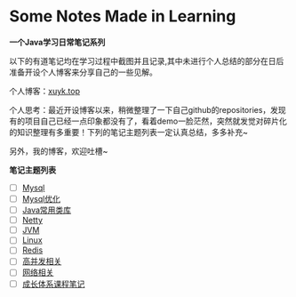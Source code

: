 # Some Notes Made in Learning 

**一个Java学习日常笔记系列**

以下的有道笔记均在学习过程中截图并且记录,其中未进行个人总结的部分在日后准备开设个人博客来分享自己的一些见解。

个人博客：[xuyk.top](http://xuyk.top/)

个人思考：最近开设博客以来，稍微整理了一下自己github的repositories，发现有的项目自己已经一点印象都没有了，看着demo一脸茫然，突然就发觉对碎片化的知识整理有多重要！下列的笔记主题列表一定认真总结，多多补充~

另外，我的博客，欢迎吐槽~

**笔记主题列表**
- [ ] [Mysql](http://note.youdao.com/noteshare?id=55ab2f7c2ee5ede8977d4818287dc719)
- [ ] [Mysql优化](http://note.youdao.com/noteshare?id=81a941faf62ae05bb45700244784e8cb)
- [ ] [Java常用类库](http://note.youdao.com/noteshare?id=f6734aa86f5d66302d9728c529b44969)
- [ ] [Netty](http://note.youdao.com/noteshare?id=56ab417b4452c62c4a705b438a0c52e9)
- [ ] [JVM](http://note.youdao.com/noteshare?id=b13184a9bd1fc410a03776093446684f)
- [ ] [Linux](http://note.youdao.com/noteshare?id=b9d38bd3bb42e5e309bf6dbdbb87662c)
- [ ] [Redis](http://note.youdao.com/noteshare?id=c2e5bac167eb07c53f05797a4101b3fc)
- [ ] [高并发相关](http://note.youdao.com/noteshare?id=245e3e05034fb68b8112d365a5c0866d)
- [ ] [网络相关](http://note.youdao.com/noteshare?id=fce18f52dc57b3b38e761e2583f6c6c6)
- [ ] [成长体系课程笔记](http://note.youdao.com/s/aHMtVqmO)
